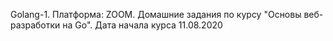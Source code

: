 Golang-1. Платформа: ZOOM. Домашние задания по курсу "Основы веб-разработки на Go". Дата начала курса 11.08.2020
